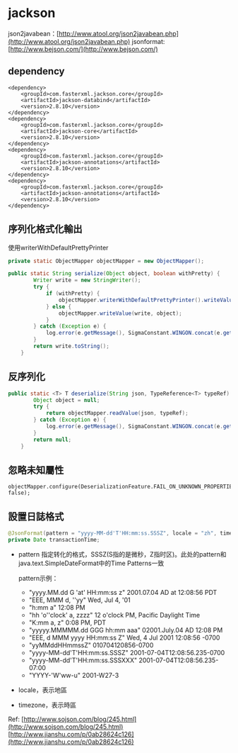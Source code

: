 # jackson

json2javabean：[http://www.atool.org/json2javabean.php](http://www.atool.org/json2javabean.php) jsonformat:[http://www.bejson.com/](http://www.bejson.com/)

## dependency

```markup
<dependency>
    <groupId>com.fasterxml.jackson.core</groupId>
    <artifactId>jackson-databind</artifactId>
    <version>2.8.10</version>
</dependency>
<dependency>
    <groupId>com.fasterxml.jackson.core</groupId>
    <artifactId>jackson-core</artifactId>
    <version>2.8.10</version>
</dependency>
<dependency>
    <groupId>com.fasterxml.jackson.core</groupId>
    <artifactId>jackson-annotations</artifactId>
    <version>2.8.10</version>
</dependency>
<dependency>
    <groupId>com.fasterxml.jackson.core</groupId>
    <artifactId>jackson-annotations</artifactId>
    <version>2.8.10</version>
</dependency>
```

## 序列化格式化輸出

使用writerWithDefaultPrettyPrinter

```java
private static ObjectMapper objectMapper = new ObjectMapper();

public static String serialize(Object object, boolean withPretty) {
        Writer write = new StringWriter();
        try {
            if (withPretty) {
                objectMapper.writerWithDefaultPrettyPrinter().writeValue(write, object);
            } else {
                objectMapper.writeValue(write, object);
            }
        } catch (Exception e) {
            log.error(e.getMessage(), SigmaConstant.WINGON.concat(e.getStackTrace().toString()));
        }
        return write.toString();
    }
```

## 反序列化

```java
public static <T> T deserialize(String json, TypeReference<T> typeRef) {
        Object object = null;
        try {
            return objectMapper.readValue(json, typeRef);
        } catch (Exception e) {
            log.error(e.getMessage(), SigmaConstant.WINGON.concat(e.getStackTrace().toString()));
        }
        return null;
    }
```

## 忽略未知屬性

```text
objectMapper.configure(DeserializationFeature.FAIL_ON_UNKNOWN_PROPERTIES, false);
```

## 設置日誌格式

```java
@JsonFormat(pattern = "yyyy-MM-dd'T'HH:mm:ss.SSSZ", locale = "zh", timezone = "GMT+8")
private Date transactionTime;
```

* pattern 指定转化的格式，SSSZ\(S指的是微秒，Z指时区\)。此处的pattern和java.text.SimpleDateFormat中的Time Patterns一致

  pattern示例：

  * "yyyy.MM.dd G 'at' HH:mm:ss z"    2001.07.04 AD at 12:08:56 PDT
  * "EEE, MMM d, ''yy"    Wed, Jul 4, '01
  * "h:mm a"    12:08 PM
  * "hh 'o''clock' a, zzzz"    12 o'clock PM, Pacific Daylight Time
  * "K:mm a, z"    0:08 PM, PDT
  * "yyyyy.MMMMM.dd GGG hh:mm aaa"    02001.July.04 AD 12:08 PM
  * "EEE, d MMM yyyy HH:mm:ss Z"    Wed, 4 Jul 2001 12:08:56 -0700
  * "yyMMddHHmmssZ"    010704120856-0700
  * "yyyy-MM-dd'T'HH:mm:ss.SSSZ"    2001-07-04T12:08:56.235-0700
  * "yyyy-MM-dd'T'HH:mm:ss.SSSXXX"    2001-07-04T12:08:56.235-07:00
  * "YYYY-'W'ww-u"    2001-W27-3

* locale，表示地區
* timezone，表示時區

Ref: [http://www.sojson.com/blog/245.html](http://www.sojson.com/blog/245.html) [http://www.jianshu.com/p/0ab28624c126](http://www.jianshu.com/p/0ab28624c126)

